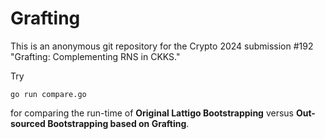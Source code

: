 # Grafting
This is an anonymous git repository for the Crypto 2024 submission #192 "Grafting: Complementing RNS in CKKS."

Try 
```
go run compare.go
```
for comparing the run-time of **Original Lattigo Bootstrapping** versus **Out-sourced Bootstrapping based on Grafting**. 